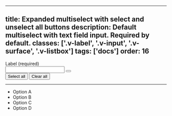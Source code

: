 <!--
 *              Copyright (c) 2025 Visa, Inc.
 *
 * Licensed under the Apache License, Version 2.0 (the "License");
 * you may not use this file except in compliance with the License.
 * You may obtain a copy of the License at
 *
 *         http://www.apache.org/licenses/LICENSE-2.0
 *
 * Unless required by applicable law or agreed to in writing, software
 * distributed under the License is distributed on an "AS IS" BASIS,
 * WITHOUT WARRANTIES OR CONDITIONS OF ANY KIND, either express or implied.
 * See the License for the specific language governing permissions and
 * limitations under the License.
 *
 -->
---
title: Expanded multiselect with select and unselect all buttons
description: Default multiselect with text field input. Required by default.
classes: ['.v-label', '.v-input', '.v-surface', '.v-listbox']
tags: ['docs']
order: 16
---

<div class="v-combobox">
  <div class="v-dropdown v-flex v-flex-col v-gap-4">
    <label class="v-label" for="multiselect-selectall" id="multiselect-selectall-label">
      Label (required)
    </label>
    <div class="v-input-container v-surface v-flex-row v-py-3 v-pl-3 v-pr-6">
      <input aria-autocomplete="list" aria-controls="multiselect-selectall-listbox" aria-expanded="true" aria-haspopup="listbox" aria-owns="multiselect-selectall-listbox" autocomplete="off" class="v-input" id="multiselect-selectall" name="multiselect-expanded-multiple-selections" role="combobox" type="text" />
      <button aria-controls="multiselect-selectall-listbox" aria-expanded="true" aria-haspopup="listbox" aria-labelledby="multiselect-selectall-label" aria-owns="multiselect-selectall-listbox" class="v-button v-button-icon v-button-tertiary v-button-small" type="button" tabindex="-1">
        <svg aria-hidden="true" class="v-icon v-icon-visa v-icon-tiny" focusable="false" viewbox="0 0 16 16">
          <use href="#visa-chevron-up-tiny">
          </use>
        </svg>
      </button>
    </div>
  </div>
    <div class="v-surface v-dropdown-menu v-flex-col v-elevation-xlarge">
      <div class="v-flex v-justify-content-between v-align-items-center v-px-8 v-py-2">
        <button class="v-button v-button-tertiary">
          Select all
        </button>
        <button class="v-button v-button-tertiary v-button-destructive">
          Clear all
        </button>
      </div>
      <hr class="v-divider v-divider-decorative"/>
      <ul aria-labelledby="multiselect-selectall-label" class="v-listbox" id="multiselect-selectall-listbox" role="listbox">
        <li class="v-listbox-item" aria-selected="false" role="option">
          <span class="v-checkbox v-flex-shrink-0"></span>
          Option A
        </li>
        <li class="v-listbox-item" aria-selected="false" role="option">
          <span class="v-checkbox v-flex-shrink-0"></span>
          Option B
        </li>
        <li class="v-listbox-item" aria-selected="false" role="option">
          <span class="v-checkbox v-flex-shrink-0"></span>
          Option C
        </li>
        <li class="v-listbox-item" aria-selected="false" role="option">
          <span class="v-checkbox v-flex-shrink-0"></span>
          Option D
        </li>
      </ul>
    </div>
  </div>
